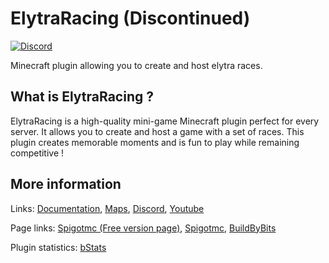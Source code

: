 # ElytraRacing (Discontinued)
[![Discord](https://img.shields.io/discord/798206941746823210?style=flat&logo=discord)](https://discord.com/invite/zBuvh7DctP) 

Minecraft plugin allowing you to create and host elytra races.

## What is ElytraRacing ?

ElytraRacing is a high-quality mini-game Minecraft plugin perfect for every server. It allows you to create and host a game with a set of races. This plugin creates memorable moments and is fun to play while remaining competitive !


## More information

Links: [Documentation](https://chooseit.gitbook.io/elytraracing), [Maps](https://chooseit.gitbook.io/elytraracing/lack-of-maps), [Discord](https://discord.com/invite/zBuvh7DctP), [Youtube](https://www.youtube.com/@ElytraRacing)

Page links: 
[Spigotmc (Free version page)](https://www.spigotmc.org/resources/elytraracing-custom-elytra-race-1-9-4-1-20-%E2%9C%85-700-customizable-parameters-free.114063/),
[Spigotmc](https://www.spigotmc.org/resources/elytraracing-custom-elytra-race-1-9-2-1-19-%E2%9C%85-700-customizable-parameters.85278/),
[BuildByBits](https://builtbybit.com/resources/elytraracing-elytra-race-mini-game.19110/)

Plugin statistics: [bStats](https://bstats.org/plugin/bukkit/ElytraRacing/9797)


